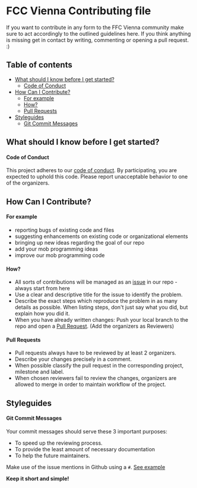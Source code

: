 # FCC Vienna Contributing file

If you want to contribute in any form to the FFC Vienna community make sure to act accordingly to the outlined guidelines here. If you think anything is missing get in contact by writing, commenting or opening a pull request. :)

## Table of contents

  * [What should I know before I get started?](#what-should-i-know-before-i-get-started)
      * [Code of Conduct](#code-of-conduct)
  * [How Can I Contribute?](#how-can-i-contribute)
      * [For example](#for-example)
      * [How?](#how)
      * [Pull Requests](#pull-requests)
  * [Styleguides](#styleguides)
      * [Git Commit Messages](#git-commit-messages)


## What should I know before I get started?

#### Code of Conduct

This project adheres to our [code of conduct](./CodeOfConduct.md). By participating, you are expected to uphold this code. Please report unacceptable behavior to one of the organizers.

## How Can I Contribute?

#### For example
- reporting bugs of existing code and files
- suggesting enhancements on existing code or organizational elements
- bringing up new ideas regarding the goal of our repo
- add your mob programming ideas
- improve our mob programming code

#### How?
- All sorts of contributions will be managed as an [issue](https://github.com/FCCVienna/FCCVienna/issues) in our repo - always start from here
- Use a clear and descriptive title for the issue to identify the problem.
- Describe the exact steps which reproduce the problem in as many details as possible. When listing steps, don't just say what you did, but explain how you did it.
- When you have already written changes: Push your local branch to the repo and open a [Pull Request](http://makeapullrequest.com/). (Add the organizers as Reviewers)

#### Pull Requests
- Pull requests always have to be reviewed by at least 2 organizers.
- Describe your changes precisely in a comment.
- When possible classify the pull request in the corresponding project, milestone and label.
- When chosen reviewers fail to review the changes, organizers are allowed to merge in order to maintain workflow of the project.

## Styleguides

#### Git Commit Messages

Your commit messages should serve these 3 important purposes:

- To speed up the reviewing process.
- To provide the least amount of necessary documentation
- To help the future maintainers.

Make use of the issue mentions in Github using a `#`. 
[See example](https://github.com/blog/957-introducing-issue-mentions)

**Keep it short and simple!**
